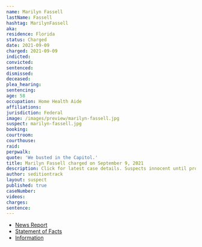 ```yaml
---
name: Marilyn Fassell
lastName: Fassell
hashtag: MarilynFassell
aka:
residence: Florida
status: Charged
date: 2021-09-09
charged: 2021-09-09
indicted:
convicted:
sentenced:
dismissed:
deceased:
plea_hearing:
sentencing:
age: 58
occupation: Home Health Aide
affiliations:
jurisdiction: Federal
image: /images/preview/marilyn-fassell.jpg
suspect: marilyn-fassell.jpg
booking:
courtroom:
courthouse:
raid:
perpwalk:
quote: 'We busted in the Capitol.'
title: Marilyn Fassell charged on September 9, 2021
description: Click for latest case details. Suspects innocent until proven guilty.
author: seditiontrack
layout: suspect
published: true
caseNumber:
videos:
charges:
sentence:
---
```

- [News Report](https://www.tampabay.com/news/crime/2021/09/17/largo-woman-smoked-in-capitol-during-riot-now-she-husband-face-charges/)
- [Statement of Facts](https://extremism.gwu.edu/sites/g/files/zaxdzs2191/f/Thomas%20and%20Marilyn%20Fassell%20Statement%20of%20Facts.pdf)
- [Information](https://extremism.gwu.edu/sites/g/files/zaxdzs2191/f/Thomas%20and%20Marilyn%20Fassell%20Information.pdf)
